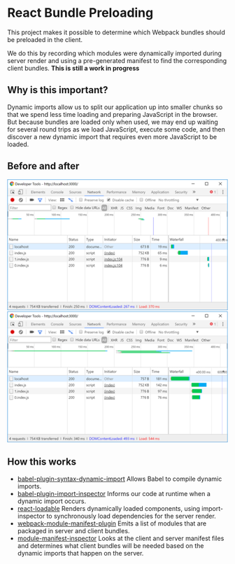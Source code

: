 # React Bundle Preloading

This project makes it possible to determine which Webpack bundles should be
preloaded in the client.

We do this by recording which modules were dynamically imported during server
render and using a pre-generated manifest to find the corresponding client
bundles. **This is still a work in progress**

## Why is this important?

Dynamic imports allow us to split our application up into smaller chunks so that
we spend less time loading and preparing JavaScript in the browser. But because
bundles are loaded only when used, we may end up waiting for several round trips
as we load JavaScript, execute some code, and then discover a new dynamic import
that requires even more JavaScript to be loaded.

## Before and after

![Before](/docs/before.png?raw=true)
![After](/docs/after.png?raw=true)

## How this works

* [babel-plugin-syntax-dynamic-import](https://github.com/babel/babel/tree/master/packages/babel-plugin-syntax-dynamic-import)
  Allows Babel to compile dynamic imports.
* [babel-plugin-import-inspector](https://github.com/thejameskyle/babel-plugin-import-inspector)
  Informs our code at runtime when a dynamic import occurs.
* [react-loadable](https://github.com/thejameskyle/react-loadable)
  Renders dynamically loaded components, using import-inspector to synchronously
  load dependencies for the server render.
* [webpack-module-manifest-plugin](https://github.com/joshduck/webpack-module-manifest-plugin)
  Emits a list of modules that are packaged in server and client bundles.
* [module-manifest-inspector](https://github.com/joshduck/module-manifest-inspector)
  Looks at the client and server manifest files and determines what client
  bundles will be needed based on the dynamic imports that happen on the server.
